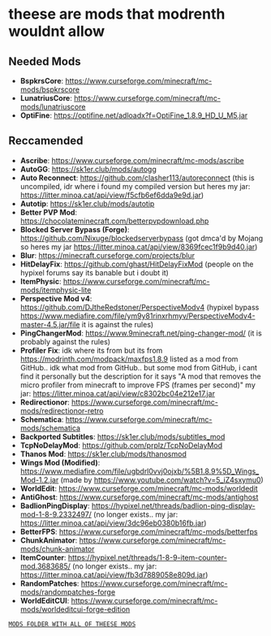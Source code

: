 # theese are mods that modrenth wouldnt allow

## Needed Mods
- **BspkrsCore**: https://www.curseforge.com/minecraft/mc-mods/bspkrscore
- **LunatriusCore**: https://www.curseforge.com/minecraft/mc-mods/lunatriuscore
- **OptiFine**: https://optifine.net/adloadx?f=OptiFine_1.8.9_HD_U_M5.jar

## Reccamended
- **Ascribe**: https://www.curseforge.com/minecraft/mc-mods/ascribe
- **AutoGG**: https://sk1er.club/mods/autogg
- **Auto Reconnect**: https://github.com/clasher113/autoreconnect (this is uncompiled, idr where i found my compiled version but heres my jar: https://litter.minoa.cat/api/view/f5cfb6ef6dda9e9d.jar)
- **Autotip**: https://sk1er.club/mods/autotip
- **Better PVP Mod**: https://chocolateminecraft.com/betterpvpdownload.php
- **Blocked Server Bypass (Forge)**: https://github.com/Nixuge/blockedserverbypass (got dmca'd by Mojang so heres my jar https://litter.minoa.cat/api/view/8369fcec1f9b9d40.jar)
- **Blur**: https://minecraft.curseforge.com/projects/blur
- **HitDelayFix**: https://github.com/ghast/HitDelayFixMod (people on the hypixel forums say its banable but i doubt it)
- **ItemPhysic**: https://www.curseforge.com/minecraft/mc-mods/itemphysic-lite
- **Perspective Mod v4**: https://github.com/DJtheRedstoner/PerspectiveModv4 (hypixel bypass https://www.mediafire.com/file/ym9y81rinxrhmyv/PerspectiveModv4-master-4.5.jar/file it is against the rules)
- **PingChangerMod**: https://www.9minecraft.net/ping-changer-mod/ (it is probably against the rules)
- **Profiler Fix**: idk where its from but its from https://modrinth.com/modpack/maxfps1.8.9 listed as a mod from GitHub.. idk what mod from GitHub.. but some mod from GitHub, i cant find it personally but the description for it says "A mod that removes the micro profiler from minecraft to improve FPS (frames per second)" my jar: https://litter.minoa.cat/api/view/c8302bc04e212e17.jar
- **Redirectionor**: https://www.curseforge.com/minecraft/mc-mods/redirectionor-retro
- **Schematica**: https://www.curseforge.com/minecraft/mc-mods/schematica
- **Backported Subtitles**: https://sk1er.club/mods/subtitles_mod
- **TcpNoDelayMod**: https://github.com/prplz/TcpNoDelayMod
- **Thanos Mod**: https://sk1er.club/mods/thanosmod
- **Wings Mod (Modified)**: https://www.mediafire.com/file/ugbdrl0vvj0ojxb/%5B1.8.9%5D_Wings_Mod-1.2.jar (made by https://www.youtube.com/watch?v=5_iZ4sxymu0)
- **WorldEdit**: https://www.curseforge.com/minecraft/mc-mods/worldedit
- **AntiGhost**: https://www.curseforge.com/minecraft/mc-mods/antighost
- **BadlionPingDisplay**: https://hypixel.net/threads/badlion-ping-display-mod-1-8-9.2332497/ (no longer exists.. my jar: https://litter.minoa.cat/api/view/3dc96eb0380b16fb.jar)
- **BetterFPS**: https://www.curseforge.com/minecraft/mc-mods/betterfps
- **ChunkAnimator**: https://www.curseforge.com/minecraft/mc-mods/chunk-animator
- **ItemCounter**: https://hypixel.net/threads/1-8-9-item-counter-mod.3683685/ (no longer exists.. my jar: https://litter.minoa.cat/api/view/fb3d7889058e809d.jar)
- **RandomPatches**: https://www.curseforge.com/minecraft/mc-mods/randompatches-forge
- **WorldEditCUI**: https://www.curseforge.com/minecraft/mc-mods/worldeditcui-forge-edition


[`MODS FOLDER WITH ALL OF THEESE MODS`](https://files.catbox.moe/z8v7rz.rar)
